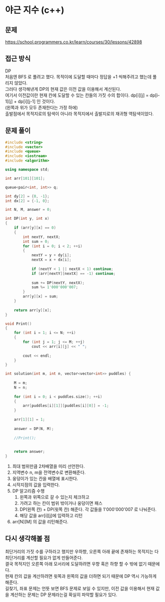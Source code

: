 # 야근 지수 (c++)

## 문제
https://school.programmers.co.kr/learn/courses/30/lessons/42898

## 접근 방식
DP   
처음엔 BFS 로 풀려고 했다. 목적이에 도달할 때마다 정답을 +1 씩해주려고 했는데 풀리지 않았다.   
그러다 생각해낸게 DP의 현재 값은 이전 값을 이용해서 계산된다.   
여기서 이전값이란 현재 칸에 도달할 수 있는 칸들의 가짓 수의 합이다.
dp[i][j] = dp[i-1][j] + dp[i][j-1] 인 것이다.   
(왼쪽과 위가 모두 존재한다는 가정 하에)   
출발점에서 목적지로의 탐색이 아니라 목적지에서 출발지로의 재귀형 역탐색이었다.

## 문제 풀이
```c++
#include <string>
#include <vector>
#include <queue>
#include <iostream>
#include <algorithm>

using namespace std;

int arr[101][101];

queue<pair<int, int>> q;

int dy[2] = {0, -1};
int dx[2] = {-1, 0};

int N, M, answer = 0;

int DP(int y, int x)
{
    if (arr[y][x] == 0)
    {
        int nextY, nextX;
        int sum = 0;
        for (int i = 0; i < 2; ++i)
        {
            nextY = y + dy[i];
            nextX = x + dx[i];
            
            if (nextY < 1 || nextX < 1) continue;
            if (arr[nextY][nextX] == -1) continue;
            
            sum += DP(nextY, nextX);
            sum %= 1'000'000'007;
        }
        arr[y][x] = sum;
    }
    
    return arr[y][x];
}

void Print()
{
    for (int i = 1; i <= N; ++i)
    {
        for (int j = 1; j <= M; ++j)
            cout << arr[i][j] << " ";
        
        cout << endl;
    }
}

int solution(int m, int n, vector<vector<int>> puddles) {
    
    M = m;
    N = n;
    
    for (int i = 0; i < puddles.size(); ++i)
    {
        arr[puddles[i][1]][puddles[i][0]] = -1;
    }
    
    arr[1][1] = 1;
    
    answer = DP(N, M);
    
    //Print();
    
    
    return answer;
}
```
1. 최대 범위만큼 2차배열을 미리 선언한다.
2. 지역변수 n, m을 전역변수로 변환해준다.
3. 웅덩이가 있는 칸을 배열에 표시한다.
4. 시작지점의 값을 입력한다.
5. DP 알고리즘 수행
    1. 왼쪽과 위쪽으로 갈 수 있는지 체크하고
    2. 가려고 하는 칸이 범위 밖이거나 웅덩이면 패스
    3. DP(왼쪽 칸) + DP(윗쪽 칸) 해준다. 각 값들을 1'000'000'007 로 나눠준다.
    4. 해당 값을 arr[i][j]에 입력하고 리턴
6. arr[N][M] 의 값을 리턴해준다.

## 다시 생각해볼 점
최단거리의 가짓 수를 구하라고 했지만 우하향, 오른쪽 아래 끝에 존재하는 목적지는 다 최단거리를 계산할 필요가 없게 만들어준다.   
결국 목적지인 오른쪽 아래 모서리에 도달하려면 우향 혹은 하향 할 수 밖에 없기 때문에다.   
현재 칸의 값을 계산하려면 윗쪽과 왼쪽의 값을 더하면 되기 때문에 DP 역시 가능하게 해준다.   
길찾기, 좌표 문제는 언뜻 보면 BFS 문제로 보일 수 있지만, 이전 값을 이용해서 현재 값을 계산하는 문제는 DP 문제라는걸 확실히 파악할 필요가 있다.